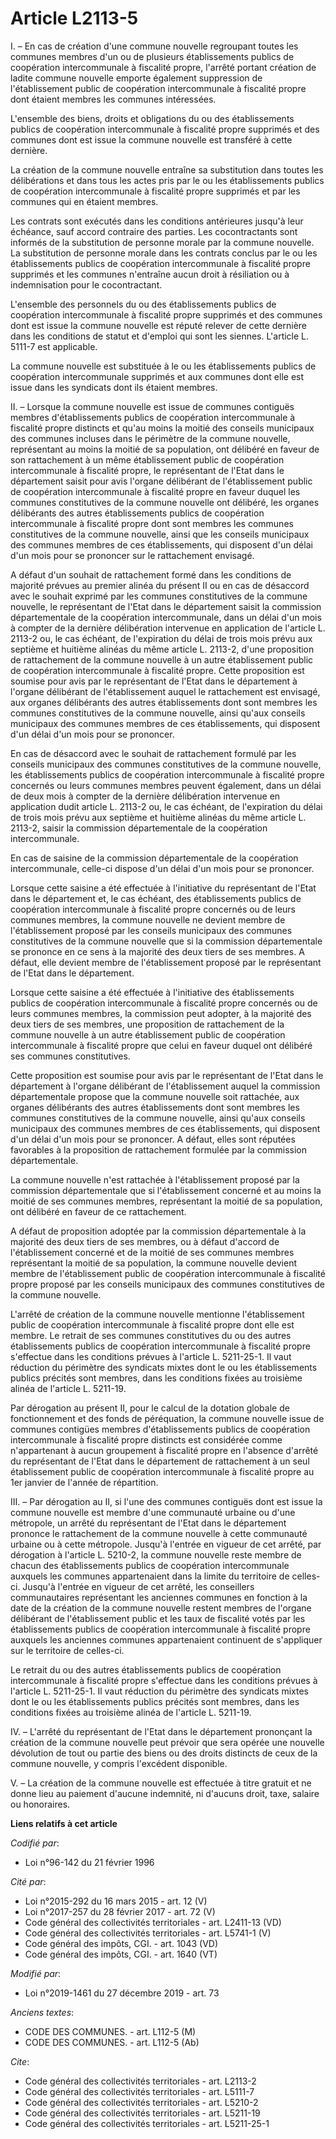 # Article L2113-5

I. – En cas de création d'une commune nouvelle regroupant toutes les communes membres d'un ou de plusieurs établissements
publics de coopération intercommunale à fiscalité propre, l'arrêté portant création de ladite commune nouvelle emporte
également suppression de l'établissement public de coopération intercommunale à fiscalité propre dont étaient membres les
communes intéressées.

L'ensemble des biens, droits et obligations du ou des établissements publics de coopération intercommunale à fiscalité propre
supprimés et des communes dont est issue la commune nouvelle est transféré à cette dernière.

La création de la commune nouvelle entraîne sa substitution dans toutes les délibérations et dans tous les actes pris par le
ou les établissements publics de coopération intercommunale à fiscalité propre supprimés et par les communes qui en étaient
membres.

Les contrats sont exécutés dans les conditions antérieures jusqu'à leur échéance, sauf accord contraire des parties. Les
cocontractants sont informés de la substitution de personne morale par la commune nouvelle. La substitution de personne
morale dans les contrats conclus par le ou les établissements publics de coopération intercommunale à fiscalité propre
supprimés et les communes n'entraîne aucun droit à résiliation ou à indemnisation pour le cocontractant.

L'ensemble des personnels du ou des établissements publics de coopération intercommunale à fiscalité propre supprimés et des
communes dont est issue la commune nouvelle est réputé relever de cette dernière dans les conditions de statut et d'emploi
qui sont les siennes. L'article L. 5111-7 est applicable.

La commune nouvelle est substituée à le ou les établissements publics de coopération intercommunale supprimés et aux communes
dont elle est issue dans les syndicats dont ils étaient membres.

II. – Lorsque la commune nouvelle est issue de communes contiguës membres d'établissements publics de coopération
intercommunale à fiscalité propre distincts et qu'au moins la moitié des conseils municipaux des communes incluses dans le
périmètre de la commune nouvelle, représentant au moins la moitié de sa population, ont délibéré en faveur de son
rattachement à un même établissement public de coopération intercommunale à fiscalité propre, le représentant de l'Etat dans
le département saisit pour avis l'organe délibérant de l'établissement public de coopération intercommunale à fiscalité
propre en faveur duquel les communes constitutives de la commune nouvelle ont délibéré, les organes délibérants des autres
établissements publics de coopération intercommunale à fiscalité propre dont sont membres les communes constitutives de la
commune nouvelle, ainsi que les conseils municipaux des communes membres de ces établissements, qui disposent d'un délai d'un
mois pour se prononcer sur le rattachement envisagé.

A défaut d'un souhait de rattachement formé dans les conditions de majorité prévues au premier alinéa du présent II ou en cas
de désaccord avec le souhait exprimé par les communes constitutives de la commune nouvelle, le représentant de l'Etat dans le
département saisit la commission départementale de la coopération intercommunale, dans un délai d'un mois à compter de la
dernière délibération intervenue en application de l'article L. 2113-2 ou, le cas échéant, de l'expiration du délai de trois
mois prévu aux septième et huitième alinéas du même article L. 2113-2, d'une proposition de rattachement de la commune
nouvelle à un autre établissement public de coopération intercommunale à fiscalité propre. Cette proposition est soumise pour
avis par le représentant de l'Etat dans le département à l'organe délibérant de l'établissement auquel le rattachement est
envisagé, aux organes délibérants des autres établissements dont sont membres les communes constitutives de la commune
nouvelle, ainsi qu'aux conseils municipaux des communes membres de ces établissements, qui disposent d'un délai d'un mois
pour se prononcer.

En cas de désaccord avec le souhait de rattachement formulé par les conseils municipaux des communes constitutives de la
commune nouvelle, les établissements publics de coopération intercommunale à fiscalité propre concernés ou leurs communes
membres peuvent également, dans un délai de deux mois à compter de la dernière délibération intervenue en application dudit
article L. 2113-2 ou, le cas échéant, de l'expiration du délai de trois mois prévu aux septième et huitième alinéas du même
article L. 2113-2, saisir la commission départementale de la coopération intercommunale.

En cas de saisine de la commission départementale de la coopération intercommunale, celle-ci dispose d'un délai d'un mois
pour se prononcer.

Lorsque cette saisine a été effectuée à l'initiative du représentant de l'Etat dans le département et, le cas échéant, des
établissements publics de coopération intercommunale à fiscalité propre concernés ou de leurs communes membres, la commune
nouvelle ne devient membre de l'établissement proposé par les conseils municipaux des communes constitutives de la commune
nouvelle que si la commission départementale se prononce en ce sens à la majorité des deux tiers de ses membres. A défaut,
elle devient membre de l'établissement proposé par le représentant de l'Etat dans le département.

Lorsque cette saisine a été effectuée à l'initiative des établissements publics de coopération intercommunale à fiscalité
propre concernés ou de leurs communes membres, la commission peut adopter, à la majorité des deux tiers de ses membres, une
proposition de rattachement de la commune nouvelle à un autre établissement public de coopération intercommunale à fiscalité
propre que celui en faveur duquel ont délibéré ses communes constitutives.

Cette proposition est soumise pour avis par le représentant de l'Etat dans le département à l'organe délibérant de
l'établissement auquel la commission départementale propose que la commune nouvelle soit rattachée, aux organes délibérants
des autres établissements dont sont membres les communes constitutives de la commune nouvelle, ainsi qu'aux conseils
municipaux des communes membres de ces établissements, qui disposent d'un délai d'un mois pour se prononcer. A défaut, elles
sont réputées favorables à la proposition de rattachement formulée par la commission départementale.

La commune nouvelle n'est rattachée à l'établissement proposé par la commission départementale que si l'établissement
concerné et au moins la moitié de ses communes membres, représentant la moitié de sa population, ont délibéré en faveur de ce
rattachement.

A défaut de proposition adoptée par la commission départementale à la majorité des deux tiers de ses membres, ou à défaut
d'accord de l'établissement concerné et de la moitié de ses communes membres représentant la moitié de sa population, la
commune nouvelle devient membre de l'établissement public de coopération intercommunale à fiscalité propre proposé par les
conseils municipaux des communes constitutives de la commune nouvelle.

L'arrêté de création de la commune nouvelle mentionne l'établissement public de coopération intercommunale à fiscalité propre
dont elle est membre. Le retrait de ses communes constitutives du ou des autres établissements publics de coopération
intercommunale à fiscalité propre s'effectue dans les conditions prévues à l'article L. 5211-25-1. Il vaut réduction du
périmètre des syndicats mixtes dont le ou les établissements publics précités sont membres, dans les conditions fixées au
troisième alinéa de l'article L. 5211-19.

Par dérogation au présent II, pour le calcul de la dotation globale de fonctionnement et des fonds de péréquation, la commune
nouvelle issue de communes contigües membres d'établissements publics de coopération intercommunale à fiscalité propre
distincts est considérée comme n'appartenant à aucun groupement à fiscalité propre en l'absence d'arrêté du représentant de
l'Etat dans le département de rattachement à un seul établissement public de coopération intercommunale à fiscalité propre au
1er janvier de l'année de répartition.

III. – Par dérogation au II, si l'une des communes contiguës dont est issue la commune nouvelle est membre d'une communauté
urbaine ou d'une métropole, un arrêté du représentant de l'Etat dans le département prononce le rattachement de la commune
nouvelle à cette communauté urbaine ou à cette métropole. Jusqu'à l'entrée en vigueur de cet arrêté, par dérogation à
l'article L. 5210-2, la commune nouvelle reste membre de chacun des établissements publics de coopération intercommunale
auxquels les communes appartenaient dans la limite du territoire de celles-ci. Jusqu'à l'entrée en vigueur de cet arrêté, les
conseillers communautaires représentant les anciennes communes en fonction à la date de la création de la commune nouvelle
restent membres de l'organe délibérant de l'établissement public et les taux de fiscalité votés par les établissements
publics de coopération intercommunale à fiscalité propre auxquels les anciennes communes appartenaient continuent de
s'appliquer sur le territoire de celles-ci.

Le retrait du ou des autres établissements publics de coopération intercommunale à fiscalité propre s'effectue dans les
conditions prévues à l'article L. 5211-25-1. Il vaut réduction du périmètre des syndicats mixtes dont le ou les
établissements publics précités sont membres, dans les conditions fixées au troisième alinéa de l'article L. 5211-19.

IV. – L'arrêté du représentant de l'Etat dans le département prononçant la création de la commune nouvelle peut prévoir que
sera opérée une nouvelle dévolution de tout ou partie des biens ou des droits distincts de ceux de la commune nouvelle, y
compris l'excédent disponible.

V. – La création de la commune nouvelle est effectuée à titre gratuit et ne donne lieu au paiement d'aucune indemnité, ni
d'aucuns droit, taxe, salaire ou honoraires.

**Liens relatifs à cet article**

_Codifié par_:

  - Loi n°96-142 du 21 février 1996

_Cité par_:

  - Loi n°2015-292 du 16 mars 2015 - art. 12 (V)
  - Loi n°2017-257 du 28 février 2017 - art. 72 (V)
  - Code général des collectivités territoriales - art. L2411-13 (VD)
  - Code général des collectivités territoriales - art. L5741-1 (V)
  - Code général des impôts, CGI. - art. 1043 (VD)
  - Code général des impôts, CGI. - art. 1640 (VT)

_Modifié par_:

  - Loi n°2019-1461 du 27 décembre 2019 - art. 73

_Anciens textes_:

  - CODE DES COMMUNES. - art. L112-5 (M)
  - CODE DES COMMUNES. - art. L112-5 (Ab)

_Cite_:

  - Code général des collectivités territoriales - art. L2113-2
  - Code général des collectivités territoriales - art. L5111-7
  - Code général des collectivités territoriales - art. L5210-2
  - Code général des collectivités territoriales - art. L5211-19
  - Code général des collectivités territoriales - art. L5211-25-1
